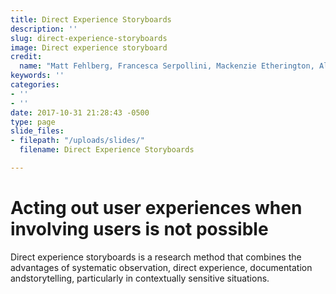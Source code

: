 ```yaml
---
title: Direct Experience Storyboards
description: ''
slug: direct-experience-storyboards
image: Direct experience storyboard
credit:
  name: "Matt Fehlberg, Francesca Serpollini, Mackenzie Etherington, Alex Elton-Pym"
keywords: ''
categories:
- ''
- ''
date: 2017-10-31 21:28:43 -0500
type: page
slide_files:
- filepath: "/uploads/slides/"
  filename: Direct Experience Storyboards

---
```

# Acting out user experiences when involving users is not possible

Direct experience storyboards is a research method  that combines the advantages of systematic  observation, direct experience, documentation  andstorytelling, particularly in contextually  sensitive situations.
